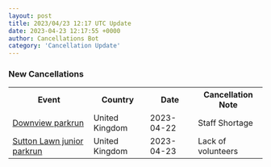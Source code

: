 ```yaml
---
layout: post
title: 2023/04/23 12:17 UTC Update
date: 2023-04-23 12:17:55 +0000
author: Cancellations Bot
category: 'Cancellation Update'
---
```


<h3>New Cancellations</h3>
<div class='hscrollable'>
<table style='width: 100%'>
    <tr>
        <th>Event</th>
        <th>Country</th>
        <th>Date</th>
        <th>Cancellation Note</th>
    </tr>
    <tr>
        <td><a href="">Downview parkrun</a></td>
        <td>United Kingdom</td>
        <td>2023-04-22</td>
        <td>Staff Shortage</td>
    </tr>
    <tr>
        <td><a href="https://www.parkrun.org.uk/suttonlawn-juniors">Sutton Lawn junior parkrun</a></td>
        <td>United Kingdom</td>
        <td>2023-04-23</td>
        <td>Lack of volunteers</td>
    </tr>
</table>
</div>
